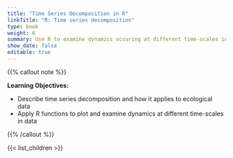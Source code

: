 ```yaml
---
title: "Time Series Decomposition in R"
linkTitle: "R: Time series decomposition"
type: book
weight: 6
summary: Use R to examine dynamics occuring at different time-scales in ecological data
show_date: false
editable: true
---
```


{{% callout note %}}

**Learning Objectives:**
* Describe time series decomposition and how it applies to ecological data
* Apply R functions to plot and examine dynamics at different time-scales in data

{{% /callout %}}

{{< list_children >}}
